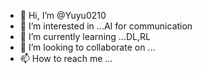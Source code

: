 - 👋 Hi, I’m @Yuyu0210
- 👀 I’m interested in ...AI for communication
- 🌱 I’m currently learning ...DL,RL
- 💞️ I’m looking to collaborate on ...
- 📫 How to reach me ...

<!---
Yuyu0210/Yuyu0210 is a ✨ special ✨ repository because its `README.md` (this file) appears on your GitHub profile.
You can click the Preview link to take a look at your changes.
--->

